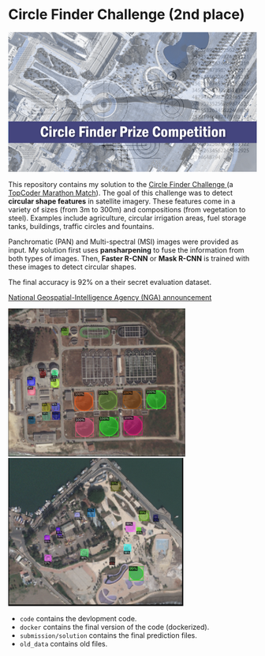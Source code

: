 # Circle Finder Challenge (2nd place)



![alt text](doc/circle_finder.png "Circle Finder")


This repository contains my solution to the [Circle Finder Challenge ](http://circlefinderchallenge.com/) (a [TopCoder Marathon Match](https://www.topcoder.com/challenges/d059ceb0-b81f-4769-bb4c-c976e1184d9f?tab=details)).
The goal of this challenge was to detect **circular shape features** in satellite imagery. These features come in a variety of sizes (from 3m to 300m) and compositions (from vegetation to steel). Examples include agriculture, circular irrigation areas, fuel storage tanks, buildings, traffic circles and fountains.

Panchromatic (PAN) and Multi-spectral (MSI) images were provided as input. My solution first uses **pansharpening** to fuse the information from both types of images. Then, **Faster R-CNN** or **Mask R-CNN** is trained with these images to detect circular shapes.

The final accuracy is 92% on a their secret evaluation dataset.

[National Geospatial-Intelligence Agency (NGA) announcement](https://www.nga.mil/news/NGA_announces_5_winners_in_$50K_in_Circle_Finder_c.html)


![alt text](doc/prediction_1.png "Prediction 1")
![alt text](doc/prediction_2.png "Prediction 2")



- `code` contains the devlopment code.
- `docker` contains the final version of the code (dockerized).
- `submission/solution` contains the final prediction files.
- `old_data` contains old files.

